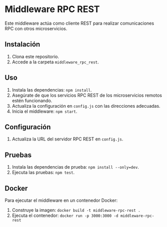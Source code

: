 # Middleware RPC REST

Este middleware actúa como cliente REST para realizar comunicaciones RPC con otros microservicios.

## Instalación

1. Clona este repositorio.
2. Accede a la carpeta `middleware_rpc_rest`.

## Uso

1. Instala las dependencias: `npm install`.
2. Asegúrate de que los servicios RPC REST de los microservicios remotos estén funcionando.
3. Actualiza la configuración en `config.js` con las direcciones adecuadas.
4. Inicia el middleware: `npm start`.

## Configuración

1. Actualiza la URL del servidor RPC REST en `config.js`.

## Pruebas

1. Instala las dependencias de prueba: `npm install --only=dev`.
2. Ejecuta las pruebas: `npm test`.

## Docker

Para ejecutar el middleware en un contenedor Docker:

1. Construye la imagen: `docker build -t middleware-rpc-rest .`
2. Ejecuta el contenedor: `docker run -p 3000:3000 -d middleware-rpc-rest`